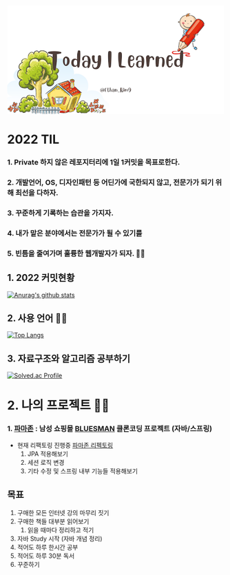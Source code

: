 ![Ethan's TIL.png](./img/Ethan's_TIL.png)
# 2022 TIL
### 1. Private 하지 않은 레포지터리에 1일 1커밋을 목표로한다.
### 2. 개발언어, OS, 디자인패턴 등 어딘가에 국한되지 않고, 전문가가 되기 위해 최선을 다하자.
### 3. 꾸준하게 기록하는 습관을 가지자.
### 4. 내가 맡은 분야에서는 전문가가 될 수 있기를
### 5. 빈틈을 줄여가며 훌륭한 웹개발자가 되자.  👨‍💻

## 1. 2022 커밋현황
[![Anurag's github stats](https://github-readme-stats.vercel.app/api?username=Ethan-kim9&show_icons=true&theme=cobalt)](https://github.com/Ethan-kim9)
## 2. 사용 언어 👨‍💻
[![Top Langs](https://github-readme-stats.vercel.app/api/top-langs/?username=Ethan-kim9&theme=cobalt)](https://github.com/anuraghazra/github-readme-stats)
## 3. 자료구조와 알고리즘 공부하기
[![Solved.ac Profile](http://mazassumnida.wtf/api/v2/generate_badge?boj=hey00507)](https://solved.ac/hey00507/)




# 2. 나의 프로젝트 👨‍💻
### 1. [파마존](https://github.com/jackson-hong/pamajon) : 남성 쇼핑몰 [BLUESMAN](http://bluesman.co.kr/) 클론코딩 프로젝트 (자바/스프링)
- 현재 리팩토링 진행중 [파마존 리펙토링](https://github.com/Ethan-kim9/pamajon_refactoring)
   1. JPA 적용해보기
   2. 세션 로직 변경
   3. 기타 수정 및 스프링 내부 기능들 적용해보기   



## 목표
1. 구매한 모든 인터넷 강의 마무리 짓기
2. 구매한 책들 대부분 읽어보기
   1. 읽을 때마다 정리하고 적기
3. 자바 Study 시작 (자바 개념 정리)
4. 적어도 하루 한시간 공부
5. 적어도 하루 30분 독서
6. 꾸준하기
